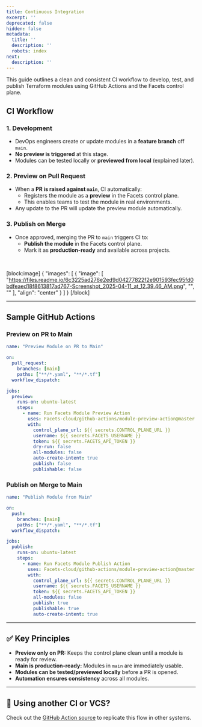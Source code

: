 ```yaml
---
title: Continuous Integration
excerpt: ''
deprecated: false
hidden: false
metadata:
  title: ''
  description: ''
  robots: index
next:
  description: ''
---
```

This guide outlines a clean and consistent CI workflow to develop, test, and publish Terraform modules using GitHub Actions and the Facets control plane.

## CI Workflow

### 1. Development

- DevOps engineers create or update modules in a **feature branch** off `main`.
- **No preview is triggered** at this stage.
- Modules can be tested locally or **previewed from local** (explained later).

### 2. Preview on Pull Request

- When a **PR is raised against `main`**, CI automatically:
  - Registers the module as a **preview** in the Facets control plane.
  - This enables teams to test the module in real environments.
- Any update to the PR will update the preview module automatically.

### 3. Publish on Merge

- Once approved, merging the PR to `main` triggers CI to:
  - **Publish the module** in the Facets control plane.
  - Mark it as **production-ready** and available across projects.

<br />

[block:image]
{
  "images": [
    {
      "image": [
        "https://files.readme.io/6c3225ad276e2ed9d04277822f2e901593fec95fd0bdfeaed18f8613817ad767-Screenshot_2025-04-11_at_12.39.46_AM.png",
        "",
        ""
      ],
      "align": "center"
    }
  ]
}
[/block]


***

## Sample GitHub Actions

### Preview on PR to Main

```yaml
name: "Preview Module on PR to Main"

on:
  pull_request:
    branches: [main]
    paths: ["**/*.yaml", "**/*.tf"]
  workflow_dispatch:

jobs:
  preview:
    runs-on: ubuntu-latest
    steps:
      - name: Run Facets Module Preview Action
        uses: Facets-cloud/github-actions/module-preview-action@master
        with:
          control_plane_url: ${{ secrets.CONTROL_PLANE_URL }}
          username: ${{ secrets.FACETS_USERNAME }}
          token: ${{ secrets.FACETS_API_TOKEN }}
          dry-run: false
          all-modules: false
          auto-create-intent: true
          publish: false
          publishable: false
```

### Publish on Merge to Main

```yaml
name: "Publish Module from Main"

on:
  push:
    branches: [main]
    paths: ["**/*.yaml", "**/*.tf"]
  workflow_dispatch:

jobs:
  publish:
    runs-on: ubuntu-latest
    steps:
      - name: Run Facets Module Publish Action
        uses: Facets-cloud/github-actions/module-preview-action@master
        with:
          control_plane_url: ${{ secrets.CONTROL_PLANE_URL }}
          username: ${{ secrets.FACETS_USERNAME }}
          token: ${{ secrets.FACETS_API_TOKEN }}
          all-modules: false
          publish: true
          publishable: true
          auto-create-intent: true
```

***

## ✅ Key Principles

- **Preview only on PR:** Keeps the control plane clean until a module is ready for review.
- **Main is production-ready:** Modules in `main` are immediately usable.
- **Modules can be tested/previewed locally** before a PR is opened.
- **Automation ensures consistency** across all modules.

***

## 🔗 Using another CI or VCS?

Check out the [GitHub Action source](https://github.com/Facets-cloud/github-actions/tree/master/module-preview-action) to replicate this flow in other systems.